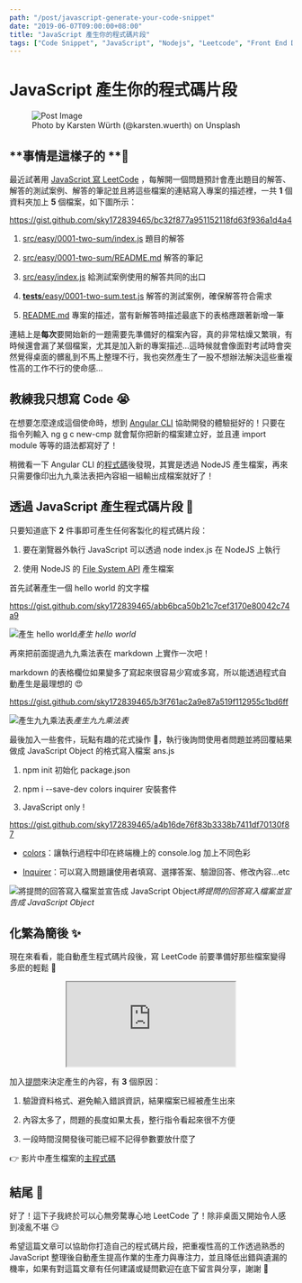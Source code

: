 ```yaml
---
path: "/post/javascript-generate-your-code-snippet"
date: "2019-06-07T09:00:00+08:00"
title: "JavaScript 產生你的程式碼片段"
tags: ["Code Snippet", "JavaScript", "Nodejs", "Leetcode", "Front End Development"]
---
```

# JavaScript 產生你的程式碼片段

<figure>
  <img src="https://images.unsplash.com/photo-1466629437334-b4f6603563c5?ixlib=rb-1.2.1&ixid=eyJhcHBfaWQiOjEyMDd9&auto=format&fit=crop&w=2857&q=80" alt="Post Image"/>
  <figcaption>Photo by Karsten Würth (@karsten.wuerth) on Unsplash</figcaption>
</figure>

## **事情是這樣子的 **🧐

最近試著用 [JavaScript 寫 LeetCode](https://github.com/sky172839465/leetcode-in-js) ，每解開一個問題預計會產出題目的解答、解答的測試案例、解答的筆記並且將這些檔案的連結寫入專案的描述裡，一共 **1** 個資料夾加上 **5** 個檔案，如下圖所示：

https://gist.github.com/sky172839465/bc32f877a951152118fd63f936a1d4a4

1. [src/easy/0001-two-sum/index.js](https://github.com/sky172839465/leetcode-in-js/blob/demo/src/easy/0001-two-sum/index.js) 題目的解答

1. [src/easy/0001-two-sum/README.md](https://github.com/sky172839465/leetcode-in-js/blob/demo/src/easy/0001-two-sum/README.md) 解答的筆記

1. [src/easy/index.js](https://github.com/sky172839465/leetcode-in-js/blob/demo/src/easy/index.js) 給測試案例使用的解答共同的出口

1. [__tests__/easy/0001-two-sum.test.js](https://github.com/sky172839465/leetcode-in-js/blob/demo/__tests__/easy/0001-two-sum.test.js) 解答的測試案例，確保解答符合需求

1. [README.md](https://github.com/sky172839465/leetcode-in-js/blob/demo/README.md) 專案的描述，當有新解答時描述最底下的表格應跟著新增一筆

連結上是**每次**要開始新的一題需要先準備好的檔案內容，真的非常枯燥又繁瑣，有時候還會漏了某個檔案，尤其是加入新的專案描述…這時候就會像面對考試時會突然覺得桌面的髒亂到不馬上整理不行，我也突然產生了一股不想辦法解決這些重複性高的工作不行的使命感…

## 教練我只想寫 Code 😭

在想要怎麼達成這個使命時，想到 [Angular CLI](https://cli.angular.io/) 協助開發的體驗挺好的！只要在指令列輸入 ng g c new-cmp 就會幫你把新的檔案建立好，並且連 import module 等等的語法都寫好了！

稍微看一下 Angular CLI 的[程式碼](https://github.com/angular/angular-cli/blob/db344641f428105c007cf1a45c41673ecdf240bf/scripts/templates.ts#L27)後發現，其實是透過 NodeJS 產生檔案，再來只需要像印出九九乘法表把內容組一組輸出成檔案就好了！

## 透過 JavaScript 產生程式碼片段 🤩

只要知道底下 **2** 件事即可產生任何客製化的程式碼片段：

1. 要在瀏覽器外執行 JavaScript 可以透過 node index.js 在 NodeJS 上執行

1. 使用 NodeJS 的 [File System API](https://nodejs.org/api/fs.html) 產生檔案

首先試著產生一個 hello world 的文字檔

https://gist.github.com/sky172839465/abb6bca50b21c7cef3170e80042c74a9

![產生 hello world](https://cdn-images-1.medium.com/max/2400/1*V88sV8GEPA6eiXSg9P3_Lw.gif)*產生 hello world*

再來把前面提過九九乘法表在 markdown 上實作一次吧！

markdown 的表格欄位如果變多了寫起來很容易少寫或多寫，所以能透過程式自動產生是最理想的 😍

https://gist.github.com/sky172839465/b3f761ac2a9e87a519f112955c1bd6ff

![產生九九乘法表](https://cdn-images-1.medium.com/max/2400/1*S60hGT8tPP85etefvxtLAQ.gif)*產生九九乘法表*

最後加入一些套件，玩點有趣的花式操作 🌈，執行後詢問使用者問題並將回覆結果做成 JavaScript Object 的格式寫入檔案 ans.js

1. npm init 初始化 package.json

1. npm i --save-dev colors inquirer 安裝套件

1. JavaScript only !

https://gist.github.com/sky172839465/a4b16de76f83b3338b7411df70130f87

* [colors](https://github.com/Marak/colors.js)：讓執行過程中印在終端機上的 console.log 加上不同色彩

* [Inquirer](https://github.com/SBoudrias/Inquirer.js/)：可以寫入問題讓使用者填寫、選擇答案、驗證回答、修改內容…etc

![將提問的回答寫入檔案並宣告成 JavaScript Object](https://cdn-images-1.medium.com/max/2400/1*jM7ZD1r3ZxAct-d8D_7lRw.gif)*將提問的回答寫入檔案並宣告成 JavaScript Object*

## 化繁為簡後 ✨

現在來看看，能自動產生程式碼片段後，寫 LeetCode 前要準備好那些檔案變得多麽的輕鬆 🎉

<center>
  <iframe class="iframe" src="https://www.youtube.com/embed/j5XeZQNUx2E" allowfullscreen></iframe>
</center>

加入[提問](https://github.com/SBoudrias/Inquirer.js)來決定產生的內容，有 **3** 個原因：

1. 驗證資料格式、避免輸入錯誤資訊，結果檔案已經被產生出來

1. 內容太多了，問題的長度如果太長，整行指令看起來很不方便

1. 一段時間沒開發後可能已經不記得參數要放什麼了

👉 影片中產生檔案的[主程式碼](https://github.com/sky172839465/leetcode-in-js/blob/master/generator/solution/index.js)

## 結尾 🏁

好了！這下子我終於可以心無旁騖專心地 LeetCode 了！除非桌面又開始令人感到凌亂不堪 😏

希望這篇文章可以協助你打造自己的程式碼片段，把重複性高的工作透過熟悉的 JavaScript 整理後自動產生提高作業的生產力與專注力，並且降低出錯與遺漏的機率，如果有對這篇文章有任何建議或疑問歡迎在底下留言與分享，謝謝 🙌
